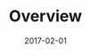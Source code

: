 ---
title: Overview
linktitle: Overview
description: Golang templating, template types and lookup order, shortcodes, and data.
date: 2017-02-01
publishdate: 2017-02-01
lastmod: 2017-02-01
weight: 01
tags: []
draft: false
slug:
aliases:
notes:
---